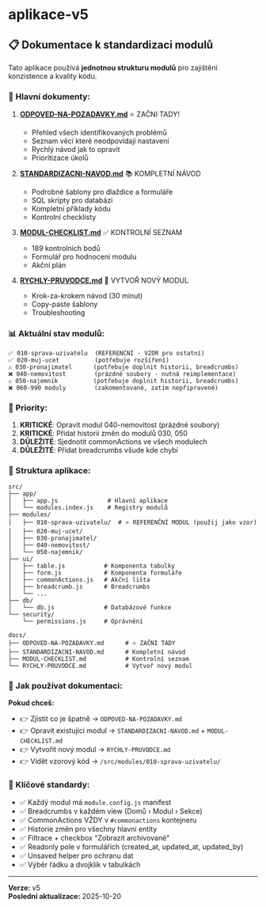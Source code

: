 # aplikace-v5

## 📋 Dokumentace k standardizaci modulů

Tato aplikace používá **jednotnou strukturu modulů** pro zajištění konzistence a kvality kódu.

### 🎯 Hlavní dokumenty:

1. **[ODPOVED-NA-POZADAVKY.md](docs/ODPOVED-NA-POZADAVKY.md)** ⭐ ZAČNI TADY!
   - Přehled všech identifikovaných problémů
   - Seznam věcí které neodpovídají nastavení
   - Rychlý návod jak to opravit
   - Prioritizace úkolů

2. **[STANDARDIZACNI-NAVOD.md](docs/STANDARDIZACNI-NAVOD.md)** 📚 KOMPLETNÍ NÁVOD
   - Podrobné šablony pro dlaždice a formuláře
   - SQL skripty pro databázi
   - Kompletní příklady kódu
   - Kontrolní checklisty

3. **[MODUL-CHECKLIST.md](docs/MODUL-CHECKLIST.md)** ✅ KONTROLNÍ SEZNAM
   - 189 kontrolních bodů
   - Formulář pro hodnocení modulu
   - Akční plán

4. **[RYCHLY-PRUVODCE.md](docs/RYCHLY-PRUVODCE.md)** 🚀 VYTVOŘ NOVÝ MODUL
   - Krok-za-krokem návod (30 minut)
   - Copy-paste šablony
   - Troubleshooting

### 📊 Aktuální stav modulů:

```
✅ 010-sprava-uzivatelu  (REFERENČNÍ - VZOR pro ostatní)
✅ 020-muj-ucet          (potřebuje rozšíření)
⚠️ 030-pronajimatel      (potřebuje doplnit historii, breadcrumbs)
❌ 040-nemovitost        (prázdné soubory - nutná reimplementace)
⚠️ 050-najemnik          (potřebuje doplnit historii, breadcrumbs)
❌ 060-990 moduly        (zakomentované, zatím nepřipravené)
```

### 🎯 Priority:

1. **KRITICKÉ**: Opravit modul 040-nemovitost (prázdné soubory)
2. **KRITICKÉ**: Přidat historii změn do modulů 030, 050
3. **DŮLEŽITÉ**: Sjednotit commonActions ve všech modulech
4. **DŮLEŽITÉ**: Přidat breadcrumbs všude kde chybí

### 🔧 Struktura aplikace:

```
src/
├── app/
│   ├── app.js              # Hlavní aplikace
│   └── modules.index.js    # Registry modulů
├── modules/
│   ├── 010-sprava-uzivatelu/  # ⭐ REFERENČNÍ MODUL (použij jako vzor)
│   ├── 020-muj-ucet/
│   ├── 030-pronajimatel/
│   ├── 040-nemovitost/
│   └── 050-najemnik/
├── ui/
│   ├── table.js           # Komponenta tabulky
│   ├── form.js            # Komponenta formuláře
│   ├── commonActions.js   # Akční lišta
│   ├── breadcrumb.js      # Breadcrumbs
│   └── ...
├── db/
│   └── db.js              # Databázové funkce
└── security/
    └── permissions.js     # Oprávnění

docs/
├── ODPOVED-NA-POZADAVKY.md      # ⭐ ZAČNI TADY
├── STANDARDIZACNI-NAVOD.md      # Kompletní návod
├── MODUL-CHECKLIST.md           # Kontrolní seznam
└── RYCHLY-PRUVODCE.md           # Vytvoř nový modul
```

### 📖 Jak používat dokumentaci:

**Pokud chceš:**
- 👉 Zjistit co je špatně → `ODPOVED-NA-POZADAVKY.md`
- 👉 Opravit existující modul → `STANDARDIZACNI-NAVOD.md` + `MODUL-CHECKLIST.md`
- 👉 Vytvořit nový modul → `RYCHLY-PRUVODCE.md`
- 👉 Vidět vzorový kód → `/src/modules/010-sprava-uzivatelu/`

### 🎯 Klíčové standardy:

- ✅ Každý modul má `module.config.js` manifest
- ✅ Breadcrumbs v každém view (Domů › Modul › Sekce)
- ✅ CommonActions VŽDY v `#commonactions` kontejneru
- ✅ Historie změn pro všechny hlavní entity
- ✅ Filtrace + checkbox "Zobrazit archivované"
- ✅ Readonly pole v formulářích (created_at, updated_at, updated_by)
- ✅ Unsaved helper pro ochranu dat
- ✅ Výběr řádku a dvojklik v tabulkách

---

**Verze:** v5  
**Poslední aktualizace:** 2025-10-20